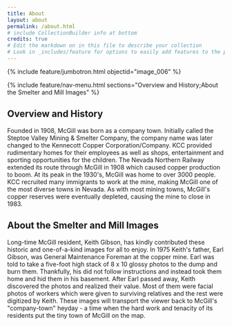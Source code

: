 ```yaml
---
title: About
layout: about
permalink: /about.html
# include CollectionBuilder info at bottom
credits: true
# Edit the markdown on in this file to describe your collection
# Look in _includes/feature for options to easily add features to the page
---
```

{% include feature/jumbotron.html objectid="image_006" %}

{% include feature/nav-menu.html sections="Overview and History;About the Smelter and Mill Images" %}
## Overview and History
Founded in 1908, McGill was born as a company town. Initially called the Steptoe Valley Mining & Smelter Company, the company name was later changed to the Kennecott Copper Corporation/Company. KCC provided rudimentary homes for their employees as well as shops, entertainment and sporting opportunities for the children. The Nevada Northern Railway extended its route through McGill in 1908 which caused copper production to boom. At its peak in the 1930's, McGill was home to over 3000 people. KCC recruited many immigrants to work at the mine, making McGill one of the most diverse towns in Nevada. As with most mining towns, McGill's copper reserves were eventually depleted, causing the mine to close in 1983. 
## About the Smelter and Mill Images
Long-time McGill resident, Keith Gibson, has kindly contributed these historic and one-of-a-kind images for all to enjoy. In 1975 Keith's father, Earl Gibson, was General Maintenance Foreman at the copper mine. Earl was told to take a five-foot high stack of 8 x 10 glossy photos to the dump and burn them. Thankfully, his did not follow instructions and instead took them home and hid them in his basement. After Earl passed away, Keith discovered the photos and realized their value. Most of them were facial photos of workers which were given to surviving relatives and the rest were digitized by Keith. These images will transport the viewer back to McGill's "company-town" heyday - a time when the hard work and tenacity of its residents put the tiny town of McGill on the map.
